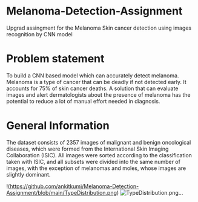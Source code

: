 # Melanoma-Detection-Assignment
Upgrad assingment for the Melanoma Skin cancer detection using images recognition by CNN model
# Problem statement
To build a CNN based model which can accurately detect melanoma. Melanoma is a type of cancer that can be deadly if not detected early. It accounts for 75% of skin cancer deaths. A solution that can evaluate images and alert dermatologists about the presence of melanoma has the potential to reduce a lot of manual effort needed in diagnosis.
# General Information
The dataset consists of 2357 images of malignant and benign oncological diseases, which were formed from the International Skin Imaging Collaboration (ISIC). All images were sorted according to the classification taken with ISIC, and all subsets were divided into the same number of images, with the exception of melanomas and moles, whose images are slightly dominant.

!(https://github.com/ankitkumj/Melanoma-Detection-Assignment/blob/main/TypeDistribution.png)
![TypeDistribution.png…]()
